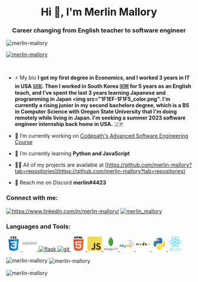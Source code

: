 <h1 align="center">Hi 👋, I'm Merlin Mallory</h1>
<h3 align="center">Career changing from English teacher to software engineer</h3>

<p align="left"> <img src="https://komarev.com/ghpvc/?username=merlin-mallory&label=Profile%20views&color=0e75b6&style=flat" alt="merlin-mallory" /> </p>

<p align="left"> <a href="https://github.com/ryo-ma/github-profile-trophy"><img src="https://github-profile-trophy.vercel.app/?username=merlin-mallory" alt="merlin-mallory" /></a> </p>

<p align="left"> <a href="https://twitter.com/" target="blank"><img src="https://img.shields.io/twitter/follow/?logo=twitter&style=for-the-badge" alt="" /></a> </p>

- ⚡ My bio **I got my first degree in Economics, and I worked 3 years in IT in USA 🇺🇸. Then I worked in South Korea 🇰🇷 for 5 years as an English teach, and I've spent the last 3 years learning Japanese and programming in Japan<i class="flag-japan"></i>	<img src="1F1EF-1F1F5_color.png". I'm currently a rising junior in my second bachelors degree, which is a BS in Computer Science with Oregon State University that I'm doing remotely while living in Japan. I'm seeking a summer 2023 software engineer internship back home in USA.**
:jp:

- 🔭 I’m currently working on [Codepath's Advanced Software Engineering Course](https://github.com/merlin-mallory/Codepath-Pod46)

- 🌱 I’m currently learning **Python and JavaScript**

- 👨‍💻 All of my projects are available at [https://github.com/merlin-mallory?tab=repositories](https://github.com/merlin-mallory?tab=repositories)

- 💬 Reach me on Discord **merlin#4423**



<h3 align="left">Connect with me:</h3>
<p align="left">
<a href="https://linkedin.com/in/https://www.linkedin.com/in/merlin-mallory/" target="blank"><img align="center" src="https://raw.githubusercontent.com/rahuldkjain/github-profile-readme-generator/master/src/images/icons/Social/linked-in-alt.svg" alt="https://www.linkedin.com/in/merlin-mallory/" height="30" width="40" /></a>
<a href="https://www.leetcode.com/merlin_mallory" target="blank"><img align="center" src="https://raw.githubusercontent.com/rahuldkjain/github-profile-readme-generator/master/src/images/icons/Social/leet-code.svg" alt="merlin_mallory" height="30" width="40" /></a>
</p>

<h3 align="left">Languages and Tools:</h3>
<p align="left"> <a href="https://www.w3schools.com/css/" target="_blank" rel="noreferrer"> <img src="https://raw.githubusercontent.com/devicons/devicon/master/icons/css3/css3-original-wordmark.svg" alt="css3" width="40" height="40"/> </a> <a href="https://expressjs.com" target="_blank" rel="noreferrer"> <img src="https://raw.githubusercontent.com/devicons/devicon/master/icons/express/express-original-wordmark.svg" alt="express" width="40" height="40"/> </a> <a href="https://flask.palletsprojects.com/" target="_blank" rel="noreferrer"> <img src="https://www.vectorlogo.zone/logos/pocoo_flask/pocoo_flask-icon.svg" alt="flask" width="40" height="40"/> </a> <a href="https://git-scm.com/" target="_blank" rel="noreferrer"> <img src="https://www.vectorlogo.zone/logos/git-scm/git-scm-icon.svg" alt="git" width="40" height="40"/> </a> <a href="https://www.w3.org/html/" target="_blank" rel="noreferrer"> <img src="https://raw.githubusercontent.com/devicons/devicon/master/icons/html5/html5-original-wordmark.svg" alt="html5" width="40" height="40"/> </a> <a href="https://developer.mozilla.org/en-US/docs/Web/JavaScript" target="_blank" rel="noreferrer"> <img src="https://raw.githubusercontent.com/devicons/devicon/master/icons/javascript/javascript-original.svg" alt="javascript" width="40" height="40"/> </a> <a href="https://www.mongodb.com/" target="_blank" rel="noreferrer"> <img src="https://raw.githubusercontent.com/devicons/devicon/master/icons/mongodb/mongodb-original-wordmark.svg" alt="mongodb" width="40" height="40"/> </a> <a href="https://www.mysql.com/" target="_blank" rel="noreferrer"> <img src="https://raw.githubusercontent.com/devicons/devicon/master/icons/mysql/mysql-original-wordmark.svg" alt="mysql" width="40" height="40"/> </a> <a href="https://nodejs.org" target="_blank" rel="noreferrer"> <img src="https://raw.githubusercontent.com/devicons/devicon/master/icons/nodejs/nodejs-original-wordmark.svg" alt="nodejs" width="40" height="40"/> </a> <a href="https://www.python.org" target="_blank" rel="noreferrer"> <img src="https://raw.githubusercontent.com/devicons/devicon/master/icons/python/python-original.svg" alt="python" width="40" height="40"/> </a> <a href="https://reactjs.org/" target="_blank" rel="noreferrer"> <img src="https://raw.githubusercontent.com/devicons/devicon/master/icons/react/react-original-wordmark.svg" alt="react" width="40" height="40"/> </a> </p>

<p><img align="left" src="https://github-readme-stats.vercel.app/api/top-langs?username=merlin-mallory&show_icons=true&locale=en&layout=compact" alt="merlin-mallory" /></p>

<p>&nbsp;<img align="center" src="https://github-readme-stats.vercel.app/api?username=merlin-mallory&show_icons=true&locale=en" alt="merlin-mallory" /></p>

<p><img align="center" src="https://github-readme-streak-stats.herokuapp.com/?user=merlin-mallory&" alt="merlin-mallory" /></p>
